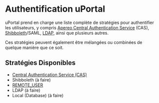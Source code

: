 # Authentification uPortal

uPortal prend en charge une liste complète de stratégies pour authentifier les utilisateurs, y compris [Apereo
Central Authentication Service][] (CAS), [Shibboleth][]/SAML, [LDAP][], ainsi que plusieurs autres.

Ces stratégies peuvent également être mélangées ou combinées de quelque manière que ce soit.

## Stratégies Disponibles

- [Central Authentication Service (CAS)](cas.md)
- Shibboleth (à faire)
- [REMOTE_USER](REMOTE_USER.md)
- LDAP (à faire)
- Local (Database) (à faire)

[Apereo Central Authentication Service]:https://www.apereo.org/projects/cas
[Shibboleth]:https://www.shibboleth.net/
[LDAP]:https://en.wikipedia.org/wiki/Lightweight_Directory_Access_Protocol
